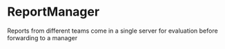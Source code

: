 # ReportManager
Reports from different teams come in a single server for evaluation before forwarding to a manager
